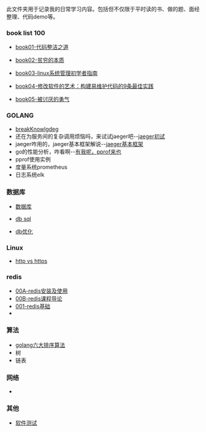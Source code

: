 此文件夹用于记录我的日常学习内容。包括但不仅限于平时读的书、做的题、面经整理、代码demo等。

### book list 100

- [book01-代码整洁之道](https://github.com/aogoZY/CodeExerciseDemo/blob/master/books/book01-%E4%BB%A3%E7%A0%81%E6%95%B4%E6%B4%81%E4%B9%8B%E9%81%93.md)

- [book02-贫穷的本质](https://github.com/aogoZY/CodeExerciseDemo/blob/master/books/book02-%E8%B4%AB%E7%A9%B7%E7%9A%84%E6%9C%AC%E8%B4%A8.md)

- [book03-linux系统管理初学者指南](https://github.com/aogoZY/CodeExerciseDemo/blob/master/books/book03-linux%E7%B3%BB%E7%BB%9F%E7%AE%A1%E7%90%86%E5%88%9D%E5%AD%A6%E8%80%85%E6%8C%87%E5%8D%97.md)

- [book04-修改软件的艺术：构建易维护代码的9条最佳实践](https://github.com/aogoZY/CodeExerciseDemo/blob/master/books/book04-%E4%BF%AE%E6%94%B9%E8%BD%AF%E4%BB%B6%E7%9A%84%E8%89%BA%E6%9C%AF.md)

- [book05-被讨厌的勇气](https://github.com/aogoZY/CodeExerciseDemo/blob/master/books/book05-%E8%A2%AB%E8%AE%A8%E5%8E%8C%E7%9A%84%E5%8B%87%E6%B0%94.md)

  

### GOLANG

- [breakKnowlgdeg](https://github.com/aogoZY/CodeExerciseDemo/blob/master/golang/breakKnowledge.md)
- 还在为服务间的复杂调用烦恼吗，来试试jaeger吧--[jaeger初试](https://github.com/aogoZY/CodeExerciseDemo/blob/master/golang/jaeger%E5%88%9D%E8%AF%86.md)
- jaeger咋用的，jaeger基本框架解说--[jaeger基本框架](https://github.com/aogoZY/CodeExerciseDemo/blob/master/golang/jaeger%E6%9E%B6%E6%9E%84%E4%BB%8B%E7%BB%8D.md)
- go的性能分析，咋看啊--[有我呢，pprof来也](https://github.com/aogoZY/CodeExerciseDemo/blob/master/golang/pprof%E4%BD%BF%E7%94%A8%E8%AF%A6%E8%A7%A3-%E6%80%A7%E8%83%BD%E5%88%86%E6%9E%90%E5%A4%A7%E6%9D%80%E5%99%A8.md)
- pprof使用实例
- 度量系统prometheus
- 日志系统elk

### 数据库

- [数据库](https://github.com/aogoZY/CodeExerciseDemo/blob/master/summary/%E6%95%B0%E6%8D%AE%E5%BA%93.md)

- [db sql](https://github.com/aogoZY/CodeExerciseDemo/blob/master/summary/%E6%95%B0%E6%8D%AE%E5%BA%93%E6%9F%A5%E8%AF%A2sql.md)
- [db优化](https://github.com/aogoZY/CodeExerciseDemo/blob/master/summary/db%E6%9F%A5%E8%AF%A2%E4%BC%98%E5%8C%96.md)

### Linux

- [http vs https](https://github.com/aogoZY/CodeExerciseDemo/blob/master/summary/http.md)

### redis

- [00A-redis安装及使用](https://github.com/aogoZY/CodeExerciseDemo/blob/master/jike-study/redis/00redis%E5%AE%89%E8%A3%85.md)
- [00B-redis课程导论](https://github.com/aogoZY/CodeExerciseDemo/blob/master/jike-study/redis/00B--%E8%AF%BE%E7%A8%8B%E5%AF%BC%E8%AE%BA.md)
- [001-redis基础](https://github.com/aogoZY/CodeExerciseDemo/blob/master/jike-study/redis/001-redis%E5%9F%BA%E7%A1%80%E7%AF%87.md)
- 

### 算法

- [golang六大排序算法](https://github.com/aogoZY/CodeExerciseDemo/blob/master/golang/go%20sort.md)
- 树
- 链表

### 网络

- 

### 其他

- [软件测试](https://github.com/aogoZY/CodeExerciseDemo/blob/master/summary/%E8%BD%AF%E4%BB%B6%E6%B5%8B%E8%AF%95.md)